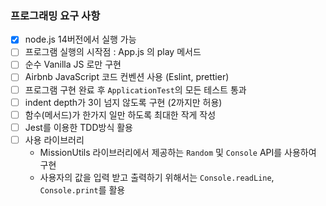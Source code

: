 ### 프로그래밍 요구 사항

- [x] node.js 14버전에서 실행 가능
- [ ] 프로그램 실행의 시작점 : App.js 의 play 메서드
- [ ] 순수 Vanilla JS 로만 구현
- [ ] Airbnb JavaScript 코드 컨벤션 사용 (Eslint, prettier)
- [ ] 프로그램 구현 완료 후 `ApplicationTest`의 모든 테스트 통과
- [ ] indent depth가 3이 넘지 않도록 구현 (2까지만 허용)
- [ ] 함수(메서드)가 한가지 일만 하도록 최대한 작게 작성
- [ ] Jest를 이용한 TDD방식 활용
- [ ] 사용 라이브러리
  - MissionUtils 라이브러리에서 제공하는 `Random` 및 `Console` API를 사용하여 구현
  - 사용자의 값을 입력 받고 출력하기 위해서는 `Console.readLine`, `Console.print`를 활용
